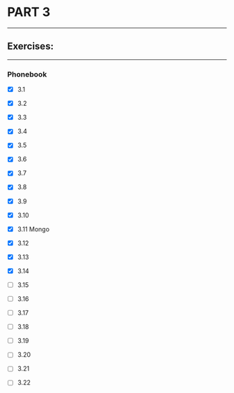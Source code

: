 # PART 3
****

## Exercises:
****
### Phonebook
- [x] 3.1 

- [x] 3.2

- [x] 3.3

- [x] 3.4 

- [x] 3.5

- [x] 3.6
 
- [x] 3.7 

- [x] 3.8

- [x] 3.9

- [x] 3.10 

- [x] 3.11 Mongo

- [x] 3.12

- [x] 3.13

- [x] 3.14 

- [ ] 3.15

- [ ] 3.16 

- [ ] 3.17

- [ ] 3.18

- [ ] 3.19

- [ ] 3.20 

- [ ] 3.21 

- [ ] 3.22 